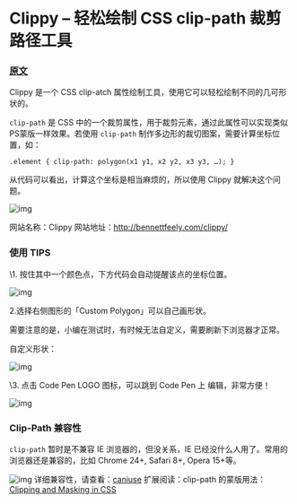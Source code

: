 # Clippy – 轻松绘制 CSS clip-path 裁剪路径工具

### [原文](https://www.shejidaren.com/css-clip-path-tool-clippy.html)



Clippy 是一个 CSS clip-atch 属性绘制工具，使用它可以轻松绘制不同的几可形状的。

`clip-path` 是 CSS 中的一个裁剪属性，用于裁剪元素，通过此属性可以实现类似PS蒙版一样效果。若使用 `clip-path` 制作多边形的裁切图案，需要计算坐标位置，如：

```
.element { clip-path: polygon(x1 y1, x2 y2, x3 y3, …); }
```

从代码可以看出，计算这个坐标是相当麻烦的，所以使用 Clippy 就解决这个问题。

![img](http://images.shejidaren.com/wp-content/uploads/2016/04/081831KyD.jpg)

网站名称：Clippy
网站地址：http://bennettfeely.com/clippy/

### 使用 TIPS

\1. 按住其中一个颜色点，下方代码会自动提醒该点的坐标位置。

![img](http://images.shejidaren.com/wp-content/uploads/2016/04/css-clip-path-demo-01.gif)

2.选择右侧图形的「Custom Polygon」可以自己画形状。

需要注意的是，小编在测试时，有时候无法自定义，需要刷新下浏览器才正常。

自定义形状：

![img](http://images.shejidaren.com/wp-content/uploads/2016/04/css-clip-path-demo-02.gif)

\3. 点击 Code Pen LOGO 图标，可以跳到 Code Pen 上 编辑，非常方便！

![img](http://images.shejidaren.com/wp-content/uploads/2016/04/081831XSU.jpg)

### Clip-Path 兼容性

`clip-path` 暂时是不兼容 IE 浏览器的，但没关系，IE 已经没什么人用了。常用的浏览器还是兼容的，比如 Chrome 24+, Safari 8+, Opera 15+等。

![img](http://images.shejidaren.com/wp-content/uploads/2016/04/clip-path-browser-support.jpg)
详细兼容性，请查看：[caniuse](http://caniuse.com/#search=clip-path)
扩展阅读：clip-path 的蒙版用法： [Clipping and Masking in CSS](https://css-tricks.com/clipping-masking-css/)

